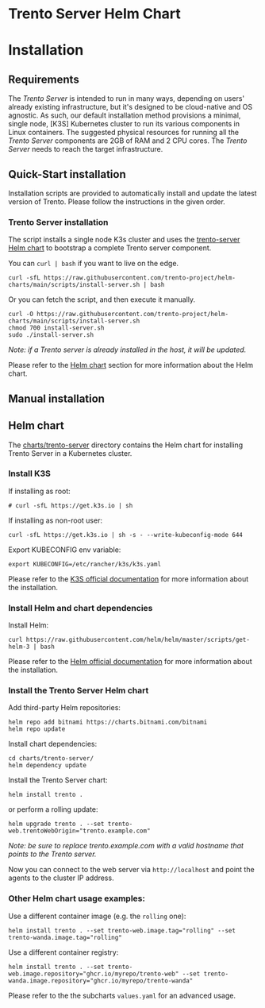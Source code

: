 # Trento Server Helm Chart

# Installation

## Requirements

The _Trento Server_ is intended to run in many ways, depending on users' already existing infrastructure, but it's designed to be cloud-native and OS agnostic.
As such, our default installation method provisions a minimal, single node, [K3S] Kubernetes cluster to run its various components in Linux containers.
The suggested physical resources for running all the _Trento Server_ components are 2GB of RAM and 2 CPU cores.
The _Trento Server_ needs to reach the target infrastructure.

## Quick-Start installation

Installation scripts are provided to automatically install and update the latest version of Trento.
Please follow the instructions in the given order.

### Trento Server installation

The script installs a single node K3s cluster and uses the [trento-server Helm chart](../charts/trento-server)
to bootstrap a complete Trento server component.

You can `curl | bash` if you want to live on the edge.

```
curl -sfL https://raw.githubusercontent.com/trento-project/helm-charts/main/scripts/install-server.sh | bash
```

Or you can fetch the script, and then execute it manually.

```
curl -O https://raw.githubusercontent.com/trento-project/helm-charts/main/scripts/install-server.sh
chmod 700 install-server.sh
sudo ./install-server.sh
```

_Note: if a Trento server is already installed in the host, it will be updated._

Please refer to the [Helm chart](#helm-chart) section for more information about the Helm chart.

## Manual installation

## Helm chart

The [charts/trento-server](charts/trento-server) directory contains the Helm chart for installing Trento Server in a Kubernetes cluster.

### Install K3S

If installing as root:

```
# curl -sfL https://get.k3s.io | sh
```

If installing as non-root user:

```
curl -sfL https://get.k3s.io | sh -s - --write-kubeconfig-mode 644
```

Export KUBECONFIG env variable:

```
export KUBECONFIG=/etc/rancher/k3s/k3s.yaml
```

Please refer to the [K3S official documentation](https://rancher.com/docs/k3s/latest/en/installation/) for more information about the installation.

### Install Helm and chart dependencies

Install Helm:

```
curl https://raw.githubusercontent.com/helm/helm/master/scripts/get-helm-3 | bash
```

Please refer to the [Helm official documentation](https://helm.sh/docs/intro/install/) for more information about the installation.

### Install the Trento Server Helm chart

Add third-party Helm repositories:

```
helm repo add bitnami https://charts.bitnami.com/bitnami
helm repo update
```

Install chart dependencies:

```
cd charts/trento-server/
helm dependency update
```

Install the Trento Server chart:

```
helm install trento .
```

or perform a rolling update:

```
helm upgrade trento . --set trento-web.trentoWebOrigin="trento.example.com"
```

_Note: be sure to replace trento.example.com with a valid hostname that points to the Trento server._

Now you can connect to the web server via `http://localhost` and point the agents to the cluster IP address.

### Other Helm chart usage examples:

Use a different container image (e.g. the `rolling` one):

```
helm install trento . --set trento-web.image.tag="rolling" --set trento-wanda.image.tag="rolling"
```

Use a different container registry:

```
helm install trento . --set trento-web.image.repository="ghcr.io/myrepo/trento-web" --set trento-wanda.image.repository="ghcr.io/myrepo/trento-wanda"
```

Please refer to the the subcharts `values.yaml` for an advanced usage.
